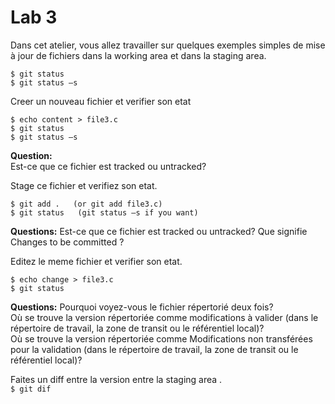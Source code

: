 # Lab 3

Dans cet atelier, vous allez travailler sur quelques exemples simples de mise à jour de fichiers dans la working area et dans la staging area.

```shell script
$ git status
$ git status –s
```
Creer un nouveau fichier et verifier son etat
```shell script
$ echo content > file3.c
$ git status
$ git status –s
```
**Question:**   
Est-ce que ce fichier est tracked ou untracked?

Stage ce fichier et verifiez son etat.
```shell script
$ git add .   (or git add file3.c)
$ git status   (git status –s if you want)
```

**Questions:**
Est-ce que ce fichier est tracked ou untracked?
Que signifie Changes to be committed ?

Editez le meme fichier et verifier son etat.
```shell script
$ echo change > file3.c
$ git status
````
**Questions:**
Pourquoi voyez-vous le fichier répertorié deux fois?  
Où se trouve la version répertoriée comme modifications à valider (dans le répertoire de travail, la zone de transit ou le référentiel local)?  
Où se trouve la version répertoriée comme Modifications non transférées pour la validation (dans le répertoire de travail, la zone de transit ou le référentiel local)?  

 Faites un diff entre la version entre la staging area .  
````$ git dif````



